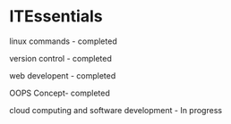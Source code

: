# ITEssentials
linux commands - completed

version control - completed

web developent - completed

OOPS Concept- completed

cloud computing and software development - In progress
